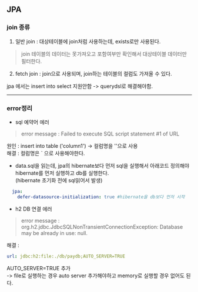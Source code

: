 ## JPA

### join 종류 
1. 일반 join : 대상테이블에 join처럼 사용하는데, exists로만 사용된다.  
> join 테이블의 데이터는 못가져오고 포함여부만 확인해서 대상테이블 데이터만
필터한다.

2. fetch join : join으로 사용되며, join하는 테이블의 컬럼도 가져올 수 있다.   


jpa 에서는 insert into select 지원안함 -> querydsl로 해결해야함.


-----------------


### error정리

- sql 예약어 에러
> error message : Failed to execute SQL script statement #1 of URL

원인 : insert into table ('column1') -> 컬럼명을 ''으로 사용   
해결 : 컬럼명은 ` 으로 사용해야한다.  

- data.sql을 읽는데, jpa의 hibernate보다 먼저 sql을 실행해서 아래코드 정의해야 hibernate를 먼저 실행하고 db를 실행한다.   
(hibernate 초기화 전에 sql읽어서 발생)

```yml
  jpa:
    defer-datasource-initialization: true #hibernate을 db보다 먼저 시작
```

- h2 DB 연결 에러 
> error message : org.h2.jdbc.JdbcSQLNonTransientConnectionException: Database may be already in use: null.

해결 :   
```yml
url: jdbc:h2:file:./db/paydb;AUTO_SERVER=TRUE
```
AUTO_SERVER=TRUE 추가     
-> file로 실행하는 경우 auto server 추가해야하고 memory로 실행할 경우 없어도 된다.


